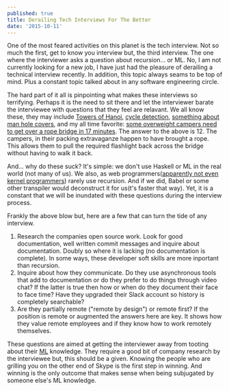```yaml
---
published: true
title: Derailing Tech Interviews For The Better
date: '2015-10-11'
---
```


One of the most feared activities on this planet is the tech interview.
Not so much the first, get to know you interview but, the third interview.
The one where the interviewer asks a question about recursion... or ML.
No, I am not currently looking for a new job,
I have just had the pleasure of derailing a technical interview recently.
In addition, this topic always seams to be top of mind.
Plus a constant topic talked about in any software engineering circle.

The hard part of it all is pinpointing what makes these interviews so terrifying.
Perhaps it is the need to sit there and let the interviewer barate the interviewee
with questions that they feel are relavant. We all know these, they may include
[Towers of Hanoi][1], [cycle detection][2], [something about man hole covers][3],
and my all time favorite: [some overweight campers need to get over a rope bridge in 17 minutes][4].
The answer to the above is 12.
The campers, in their packing extravaganze happen to have brought a rope.
This allows them to pull the required flashlight back across the bridge without having to walk it back.

And... why do these suck? It's simple: we don't use Haskell or ML in the real world (not many of us).
We also, as web programmers([apparently not even kernel programmers][5]) rarely use recursion.
And if we did, Babel or some other transpiler would deconstruct it for us(t's faster that way).
Yet, it is a constant that we will be inundated with these questions during the interview process.

Frankly the above blow but, here are a few that can turn the tide of any interview.

1. Research the companies open source work.
Look for good documentation, well written commit messages and inquire about documentation.
Doubly so where it is lacking (no documentation is complete).
In some ways, these developer soft skills are more inportant than recursion.
2. Inquire about how they communicate.
Do they use asynchronous tools that add to documentation or do they prefer to do things through video chat?
If the latter is true then how or when do they document their face to face time?
Have they upgraded their Slack account so history is completely searchable?
3. Are they partially remote ("remote by design") or remote first?
If the position is remote or augmented the answers here are key.
It shows how they value remote employees and if they know how to work remotely themselves.

These questions are aimed at getting the interviewer away from tooting about their [ML][6] knowledge.
They require a good bit of company research by the interviewee but, this should be a given.
Knowing the people who are grilling you on the other end of Skype is the first step in winning.
And winning is the only outcome that makes sense when being subjugated by someone else's ML knowledge.

[1]: https://en.wikipedia.org/wiki/Tower_of_Hanoi
[2]: https://en.wikipedia.org/wiki/The_Tortoise_and_the_Hare
[3]: http://blogs.msdn.com/b/bgroth/archive/2004/09/27/235071.aspx
[4]: https://en.wikipedia.org/wiki/Bridge_and_torch_problem
[5]: http://blog.tjd.phlegethon.org/post/107154349862/technical-interviews-and-the-towers-of-hanoi
[6]: https://en.wikipedia.org/wiki/Standard_ML
